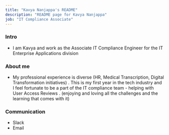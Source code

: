 ```yaml
---
title: "Kavya Nanjappa's README"
description: "README page for Kavya Nanjappa"
job: "IT Compliance Associate"
---
```


### Intro
- I am Kavya and work as  the Associate IT Compliance Engineer for the IT Enterprise Applications division

### About me
- My  professional  experience is  diverse (HR, Medical Transcription, Digital Transformation initiatives) . This is my first year 
  in the tech  industry and I feel fortunate to be a part of the IT compliance team -  helping with User Access Reviews . 
  (enjoying and loving  all the challenges and the learning that comes with it) 

### Communication 
- Slack 
- Email		 	 	 							

